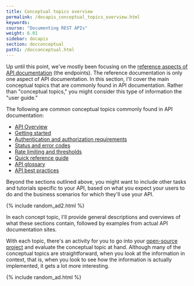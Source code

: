 ```yaml
---
title: Conceptual topics overview
permalink: /docapis_conceptual_topics_overview.html
keywords:
course: "Documenting REST APIs"
weight: 6.01
sidebar: docapis
section: docconceptual
path1: /docconceptual.html
---
```


Up until this point, we've mostly been focusing on the [reference aspects of API documentation](docendpoints.html) (the endpoints). The reference documentation is only one aspect of API documentation. In this section, I'll cover the main conceptual topics that are commonly found in API documentation. Rather than "conceptual topics," you might consider this type of information the "user guide."

The following are common conceptual topics commonly found in API documentation:

* [API Overview](docapis_doc_overview.html)
* [Getting started](docapis_doc_getting_started_section.html)
* [Authentication and authorization requirements](docapis_more_about_authorization.html)
* [Status and error codes](docapis_doc_status_codes.html)
* [Rate limiting and thresholds](docapis_rate_limiting_and_thresholds.html)
* [Quick reference guide](docapis_doc_quick_reference.html)
* [API glossary](docapis_glossary_section.html)
* [API best practices](docapis_best_practices_with_api.html)

Beyond the sections outlined above, you might want to include other tasks and tutorials specific to your API, based on what you expect your users to do and the business scenarios for which they'll use your API.

{% include random_ad2.html %}

In each concept topic, I'll provide general descriptions and overviews of what these sections contain, followed by examples from actual API documentation sites.

With each topic, there's an activity for you to go into your [open-source project](docapis_find_open_source_project.html) and evaluate the conceptual topic at hand. Although many of the conceptual topics are straightforward, when you look at the information in context, that is, when you look to see how the information is actually implemented, it gets a lot more interesting.

{% include random_ad.html %}
